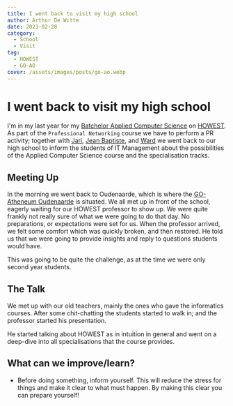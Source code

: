 ```yaml
---
title: I went back to visit my high school
author: Arthur De Witte
date: 2023-02-28
category:
  - School
  - Visit
tag:
  - HOWEST
  - GO-AO
cover: /assets/images/posts/go-ao.webp
---
```


# I went back to visit my high school

I'm in my last year for my [Batchelor Applied Computer Science][cs-course] on [HOWEST][howest].
As part of the `Professional Networking` course we have to perform a PR
activity; together with [Jari][jari], [Jean Baptiste][jb], and [Ward][ward] we
went back to our high school to inform the students of IT Management about the
possibilities of the Applied Computer Science course and the specialisation
tracks.

## Meeting Up

In the morning we went back to Oudenaarde, which is where the
[GO-Atheneum Oudenaarde][go-ao] is situated. We all met up in front of the
school, eagerly waiting for our HOWEST professor to show up. We were quite
frankly not really sure of what we were going to do that day. No preparations,
or expectations were set for us. When the professor arrived, we felt some
comfort which was quickly broken, and then restored. He told us that we were
going to provide insights and reply to questions students would have.

This was going to be quite the challenge, as at the time we were only second
year students.

## The Talk

We met up with our old teachers, mainly the ones who gave the informatics
courses. After some chit-chatting the students started to walk in; and the
professor started his presentation.

He started talking about HOWEST as in intuition in general and went on a
deep-dive into all specialisations that the course provides.

## What can we improve/learn?

- Before doing something, inform yourself. This will reduce the stress for
  things and make it clear to what must happen. By making this clear you can
  prepare yourself!

<!-- Socials -->

[jari]: https://www.linkedin.com/in/jarivalentine/ "Jari Valentine LinkedIn"
[jb]: https://www.linkedin.com/in/jean-baptiste-van-parys/ "Jean Baptiste Van Parys LinkedIn"
[ward]: https://www.linkedin.com/in/warddecoster/ "Ward De Coster LinkedIn"

<!-- General links -->

[cs-course]: https://www.howest.be/en/programmes/bachelor/applied-computer-science "Howest Applied Computer Science"
[howest]: https://www.howest.be "Howest"
[go-ao]: https://go-atheneumoudenaarde.be "GO-Atheneum Oudenaarde"
